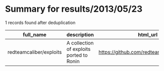 
# Summary for results/2013/05/23
    
1 records found after deduplication

| full_name | description | html_url | matched_list | matched_count | pushed_at | size | stargazers_count | language | forks_count | vul_ids |
|-------------------------|------------------------------------------|--------------------------------------------|----------------|-----------------|---------------------------|--------|--------------------|------------|---------------|-----------|
| redteamcaliber/exploits | A collection of exploits ported to Ronin | https://github.com/redteamcaliber/exploits | ['exploit'] | 1 | 2013-05-23 02:15:13+00:00 | 292 | 0 | nan | 0 | [] |
